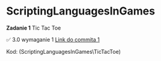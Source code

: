 # ScriptingLanguagesInGames

**Zadanie 1** Tic Tac Toe

:white_check_mark: 3.0 wymaganie 1 [Link do commita 1](https://github.com/starowicz727/ScriptingLanguagesInGames/commit/25490847f223a4f83adcecd778cf484c4917a3ae)

Kod: (ScriptingLanguagesInGames\TicTacToe)
 
